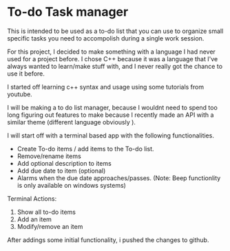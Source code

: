 # To-do Task manager
This is intended to be used as a to-do list that you can use to organize small specific tasks you need to accompolish during a single work session. 

For this project, I decided to make something with a language I had never used for a project before. I chose C++ because it was a language that I've always wanted to learn/make stuff with, and I never really got the chance to use it before. 

I started off learning c++ syntax and usage using some tutorials from youtube.   

I will be making a to do list manager, because I wouldnt need to spend too long figuring out features to make because I recently made an API with a similar theme (different language obviously ).  

I will start off with a terminal based app with the following functionalities. 

- Create To-do items / add items to the To-do list.
- Remove/rename items
- Add optional description to items
- Add due date to item (optional)
- Alarms when the due date approaches/passes.  (Note: Beep functionlity is only available on windows systems)

Terminal Actions:
1. Show all to-do items
3. Add an item
2. Modify/remove an item

After addings some initial functionality, i pushed the changes to github.

